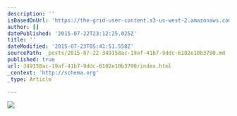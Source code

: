 ```yaml
---
description: ''
isBasedOnUrl: 'https://the-grid-user-content.s3-us-west-2.amazonaws.com/c3d42dba-7c89-42a8-9502-aa2f06ffd917.jpg'
author: []
datePublished: '2015-07-22T23:12:25.025Z'
title: ''
dateModified: '2015-07-23T05:41:51.558Z'
sourcePath: _posts/2015-07-22-349158ac-19af-41b7-9ddc-6102e10b3790.md
published: true
url: 349158ac-19af-41b7-9ddc-6102e10b3790/index.html
_context: 'http://schema.org'
_type: Article

---
```

![](https://the-grid-user-content.s3-us-west-2.amazonaws.com/c3d42dba-7c89-42a8-9502-aa2f06ffd917.jpg)